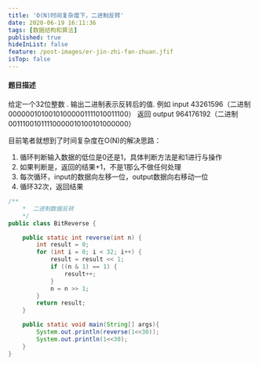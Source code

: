```yaml
---
title: 'O(N)时间复杂度下，二进制反转'
date: 2020-06-19 16:11:36
tags: [数据结构和算法]
published: true
hideInList: false
feature: /post-images/er-jin-zhi-fan-zhuan.jfif
isTop: false
---
```

#### 题目描述
给定一个32位整数 . 输出二进制表示反转后的值.
例如 input 43261596（二进制 00000010100101000001111010011100）
返回 output 964176192（二进制 00111001011110000010100101000000）

目前笔者就想到了时间复杂度在O(N)的解决思路：
1. 循环判断输入数据的低位是0还是1，具体判断方法是和1进行与操作
2. 如果判断是，返回的结果+1，不是1那么不做任何处理
3. 每次循环，input的数据向左移一位，output数据向右移动一位
4. 循环32次，返回结果
   
```java
/**
    *  二进制数据反转
    */
public class BitReverse {

    public static int reverse(int n) {
        int result = 0;
        for (int i = 0; i < 32; i++) {
            result = result << 1;
            if ((n & 1) == 1) {
                result++;
            }
            n = n >> 1;
        }
        return result;
    }

    public static void main(String[] args){
        System.out.println(reverse(1<<30));
        System.out.println(1<<30);
    }
}
```

